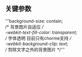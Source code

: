 ## 关键参数
'''background-size: contain;  
/* 背景图片自适应 */  
-webkit-text-fill-color: transparent;  
/* 字体透明 目前只有chorme支持 */  
-webkit-background-clip: text;  
/* 剪除文字之外的背景图片 */'''  
